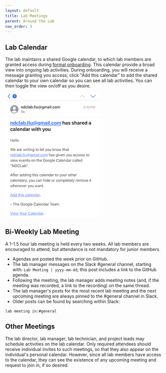 ```yaml
---
layout: default
title: Lab Meetings
parent: Around the Lab
nav_order: 3
---
```



## Lab Calendar

The lab maintains a shared Google calendar, to which lab members are granted access during [formal onboarding](https://ndclab.github.io/wiki/docs/Onboarding/overview.html). This calendar provide a broad view into ongoing lab activities. During onboarding, you will receive a message granting you access; click "Add this calendar" to add the shared calendar to your own calendar so you can see all lab activities. You can then toggle the view on/off as you desire.

![ndclab-calendar](https://raw.githubusercontent.com/NDCLab/wiki/main/docs/_assets/onboarding/ndclab-calendar.png)

## Bi-Weekly Lab Meeting

A 1-1.5 hour lab meeting is held every two weeks. All lab members are encouraged to attend, but attendance is not mandatory for junior members.

* Agendas are posted the week prior on GitHub.
* The lab manager messages on the Slack #general channel, starting with: `Lab Meeting | yyyy-mm-dd`; this post includes a link to the GitHub agenda.
* Following the meeting, the lab manager adds meeting notes (and, if the meeting was recorded, a link to the recording) on the same thread.
* The lab manager's posts for the most recent lab meeting and the next upcoming meeting are always pinned to the #general channel in Slack.
* Older posts can be found by searching within Slack:
```
lab meeting in:#general
```

## Other Meetings

The lab director, lab manager, lab technician, and project leads may schedule activities on the lab calendar. Only required attendees should receive individual invites to such meetings, so that they also appear on the individual's personal calendar. However, since all lab members have access to the calendar, they can see the existence of any upcoming meeting and request to join in, if so desired.